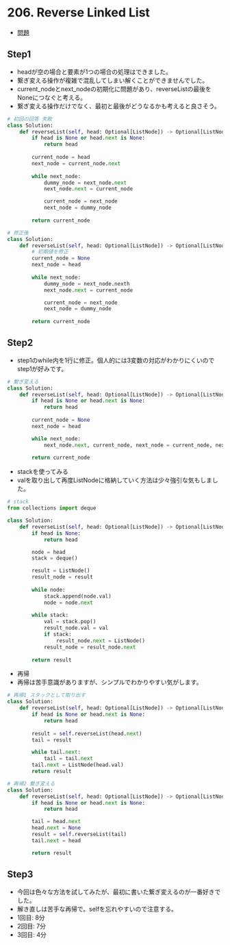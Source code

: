 # 206. Reverse Linked List

- [問題](https://leetcode.com/problems/reverse-linked-list/description/)

## Step1

- headが空の場合と要素が1つの場合の処理はできました。
- 繋ぎ変える操作が複雑で混乱してしまい解くことができませんでした。
- current_nodeとnext_nodeの初期化に問題があり、reverseListの最後をNoneにつなぐと考える。
- 繋ぎ変える操作だけでなく、最初と最後がどうなるかも考えると良さそう。

```python
# 初回の回答 失敗
class Solution:
    def reverseList(self, head: Optional[ListNode]) -> Optional[ListNode]:
        if head is None or head.next is None:
            return head
        
        current_node = head
        next_node = current_node.next
        
        while next_node:
            dummy_node = next_node.next
            next_node.next = current_node

            current_node = next_node
            next_node = dummy_node
        
        return current_node
```

```python
# 修正後
class Solution:
    def reverseList(self, head: Optional[ListNode]) -> Optional[ListNode]:
        # 初期値を修正
        current_node = None
        next_node = head
        
        while next_node:
            dummy_node = next_node.nexth
            next_node.next = current_node

            current_node = next_node
            next_node = dummy_node
        
        return current_node
```

## Step2

- step1のwhile内を1行に修正。個人的には3変数の対応がわかりにくいのでstep1が好みです。

```python
# 繋ぎ変える
class Solution:
    def reverseList(self, head: Optional[ListNode]) -> Optional[ListNode]:
        if head is None or head.next is None:
            return head
        
        current_node = None
        next_node = head

        while next_node:
            next_node.next, current_node, next_node = current_node, next_node, next_node.next
        
        return current_node
```

- stackを使ってみる
- valを取り出して再度ListNodeに格納していく方法は少々強引な気もしました。

```python
# stack
from collections import deque

class Solution:
    def reverseList(self, head: Optional[ListNode]) -> Optional[ListNode]:
        if head is None:
            return head

        node = head
        stack = deque()

        result = ListNode()
        result_node = result
        
        while node:
            stack.append(node.val)
            node = node.next
        
        while stack:
            val = stack.pop()
            result_node.val = val
            if stack:
                result_node.next = ListNode()
            result_node = result_node.next
        
        return result
```

- 再帰
- 再帰は苦手意識がありますが、シンプルでわかりやすい気がします。

```python
# 再帰1 スタックとして取り出す
class Solution:
    def reverseList(self, head: Optional[ListNode]) -> Optional[ListNode]:
        if head is None or head.next is None:
            return head
        
        result = self.reverseList(head.next)
        tail = result

        while tail.next:
            tail = tail.next
        tail.next = ListNode(head.val)
        return result
```

```python
# 再帰2 繋ぎ変える
class Solution:
    def reverseList(self, head: Optional[ListNode]) -> Optional[ListNode]:
        if head is None or head.next is None:
            return head

        tail = head.next
        head.next = None
        result = self.reverseList(tail)
        tail.next = head

        return result
```

## Step3

- 今回は色々な方法を試してみたが、最初に書いた繋ぎ変えるのが一番好きでした。
- 解き直しは苦手な再帰で。selfを忘れやすいので注意する。
- 1回目: 8分
- 2回目: 7分
- 3回目: 4分
